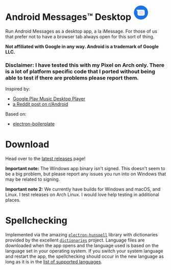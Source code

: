 # Android Messages™ Desktop <a href="#"><img src="resources/icons/48x48.png" alt="Android Messages Desktop logo" title="Android Messages Desktop logo" /></a> 

Run Android Messages as a desktop app, a la iMessage. For those of us that prefer not to have a browser tab always open for this sort of thing.

**Not affiliated with Google in any way. Android is a trademark of Google LLC.**

### Disclaimer: I have tested this with my Pixel on Arch only. There is a lot of platform specific code that I ported without being able to test if there are problems please report them.

Inspired by:

* [Google Play Music Desktop Player](https://github.com/MarshallOfSound/Google-Play-Music-Desktop-Player-UNOFFICIAL-)
* [a Reddit post on r/Android](https://www.reddit.com/r/Android/comments/8shv6q/web_messages/e106a8r/)

Based on:

* [electron-boilerplate](https://github.com/szwacz/electron-boilerplate)

# Download
Head over to the [latest releases](https://github.com/chrisknepper/android-messages-desktop/releases/latest) page!

**Important note:** The Windows app binary isn't signed. This doesn't seem to be a big problem, but please report any issues you run into on Windows that may be related to signing.

**Important note 2:** We currently have builds for Windows and macOS, and Linux. I test releases on Arch Linux. I would love help testing in additional places.

# Spellchecking
Implemented via the amazing [`electron-hunspell`](https://github.com/kwonoj/electron-hunspell) library with dictionaries provided by the excellent [`dictionaries`](https://github.com/wooorm/dictionaries) project. Language files are downloaded when the app opens and the language used is based on the language set in your operating system. If you switch your system language and restart the app, the spellchecking should occur in the new language as long as it is in the [list of supported languages](https://github.com/wooorm/dictionaries#table-of-dictionaries).
